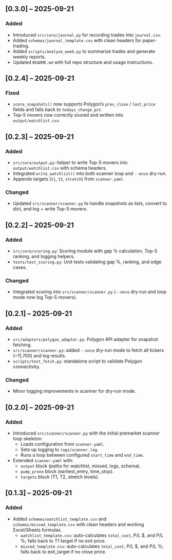 ## [0.3.0] – 2025-09-21
### Added
- Introduced `src/core/journal.py` for recording trades into `journal.csv`.
- Added `schemas/journal_template.csv` with clean headers for paper-trading.
- Added `scripts/analyze_week.py` to summarize trades and generate weekly reports.
- Updated `README.md` with full repo structure and usage instructions.

## [0.2.4] – 2025-09-21
### Fixed
- `score_snapshots()` now supports Polygon’s `prev_close` / `last_price` fields and falls back to `todays_change_pct`.
- Top-5 movers now correctly scored and written into `output/watchlist.csv`.


## [0.2.3] – 2025-09-21
### Added
- `src/core/output.py`: helper to write Top-5 movers into `output/watchlist.csv` with schema headers.
- Integrated `write_watchlist()` into both scanner loop and `--once` dry-run.
- Appends targets (`t1`, `t2`, `stretch`) from `scanner.yaml`.

### Changed
- Updated `src/scanner/scanner.py` to handle snapshots as lists, convert to dict, and log + write Top-5 movers.


## [0.2.2] – 2025-09-21
### Added
- `src/core/scoring.py`: Scoring module with gap % calculation, Top-5 ranking, and logging helpers.
- `tests/test_scoring.py`: Unit tests validating gap %, ranking, and edge cases.

### Changed
- Integrated scoring into `src/scanner/scanner.py` (`--once` dry-run and loop mode now log Top-5 movers).

## [0.2.1] – 2025-09-21
### Added
- `src/adapters/polygon_adapter.py`: Polygon API adapter for snapshot fetching.
- `src/scanner/scanner.py`: added `--once` dry-run mode to fetch all tickers (~11,700) and log results.
- `scripts/test_fetch.py`: standalone script to validate Polygon connectivity.

### Changed
- Minor logging improvements in scanner for dry-run mode.

## [0.2.0] – 2025-09-21
### Added
- Introduced `src/scanner/scanner.py` with the initial premarket scanner loop skeleton:
  - Loads configuration from `scanner.yaml`.
  - Sets up logging to `logs/scanner.log`.
  - Runs a loop between configured `start_time` and `end_time`.
- Extended `scanner.yaml` with:
  - `output` block (paths for watchlist, missed, logs, schema).
  - `pump_prone` block (earliest_entry, time_stop).
  - `targets` block (T1, T2, stretch levels).

## [0.1.3] – 2025-09-21
### Added
- Added `schemas/watchlist_template.csv` and `schemas/missed_template.csv` with clean headers and working Excel/Sheets formulas.
  - `watchlist_template.csv`: auto-calculates `total_cost`, P/L $, and P/L %; falls back to T1 target if no exit price.
  - `missed_template.csv`: auto-calculates `total_cost`, P/L $, and P/L %; falls back to exit_target if no close price.




